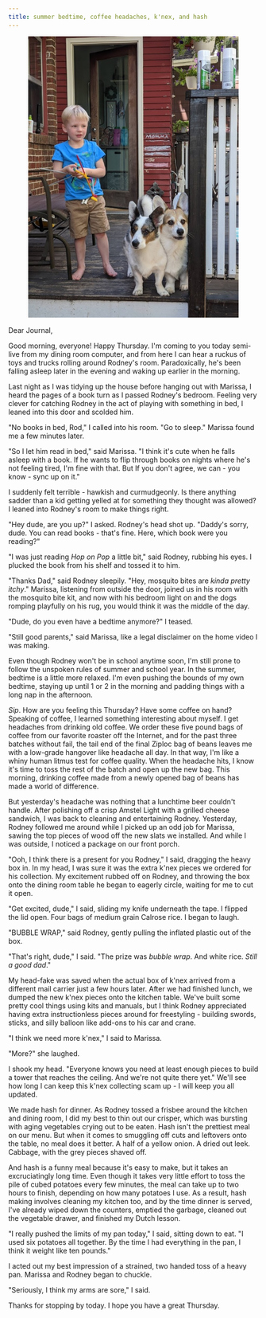 ```yaml
---
title: summer bedtime, coffee headaches, k'nex, and hash
---
```


<figure>
  <a href="/images/banners/2020-07-30.jpg">
    <img alt="banner" src="/images/banners/2020-07-30.jpg"/>
  </a>
</figure>

Dear Journal,

Good morning, everyone!  Happy Thursday.  I'm coming to you today
semi-live from my dining room computer, and from here I can hear a
ruckus of toys and trucks rolling around Rodney's room.
Paradoxically, he's been falling asleep later in the evening and
waking up earlier in the morning.

Last night as I was tidying up the house before hanging out with
Marissa, I heard the pages of a book turn as I passed Rodney's
bedroom.  Feeling very clever for catching Rodney in the act of
playing with something in bed, I leaned into this door and scolded
him.

"No books in bed, Rod," I called into his room.  "Go to sleep."
Marissa found me a few minutes later.

"So I let him read in bed," said Marissa.  "I think it's cute when he
falls asleep with a book.  If he wants to flip through books on nights
where he's not feeling tired, I'm fine with that.  But If you don't
agree, we can - you know - sync up on it."

I suddenly felt terrible - hawkish and curmudgeonly.  Is there
anything sadder than a kid getting yelled at for something they
thought was allowed?  I leaned into Rodney's room to make things
right.

"Hey dude, are you up?" I asked.  Rodney's head shot up.  "Daddy's
sorry, dude.  You can read books - that's fine.  Here, which book were
you reading?"

"I was just reading _Hop on Pop_ a little bit," said Rodney, rubbing
his eyes.  I plucked the book from his shelf and tossed it to him.

"Thanks Dad," said Rodney sleepily.  "Hey, mosquito bites are _kinda
pretty itchy_."  Marissa, listening from outside the door, joined us
in his room with the mosquito bite kit, and now with his bedroom light
on and the dogs romping playfully on his rug, you would think it was
the middle of the day.

"Dude, do you even have a bedtime anymore?" I teased.

"Still good parents," said Marissa, like a legal disclaimer on the
home video I was making.

Even though Rodney won't be in school anytime soon, I'm still prone to
follow the unspoken rules of summer and school year.  In the summer,
bedtime is a little more relaxed.  I'm even pushing the bounds of my
own bedtime, staying up until 1 or 2 in the morning and padding things
with a long nap in the afternoon.

_Sip_.  How are you feeling this Thursday?  Have some coffee on hand?
Speaking of coffee, I learned something interesting about myself.  I
get headaches from drinking old coffee.  We order these five pound
bags of coffee from our favorite roaster off the Internet, and for the
past three batches without fail, the tail end of the final Ziploc bag
of beans leaves me with a low-grade hangover like headache all day.
In that way, I'm like a whiny human litmus test for coffee quality.
When the headache hits, I know it's time to toss the rest of the batch
and open up the new bag.  This morning, drinking coffee made from a
newly opened bag of beans has made a world of difference.

But yesterday's headache was nothing that a lunchtime beer couldn't
handle.  After polishing off a crisp Amstel Light with a grilled
cheese sandwich, I was back to cleaning and entertaining Rodney.
Yesterday, Rodney followed me around while I picked up an odd job for
Marissa, sawing the top pieces of wood off the new slats we
installed.  And while I was outside, I noticed a package on our front
porch.

"Ooh, I think there is a present for you Rodney," I said, dragging the
heavy box in.  In my head, I was sure it was the extra k'nex pieces we
ordered for his collection.  My excitement rubbed off on Rodney, and
throwing the box onto the dining room table he began to eagerly
circle, waiting for me to cut it open.

"Get excited, dude," I said, sliding my knife underneath the tape.  I
flipped the lid open.  Four bags of medium grain Calrose rice.  I
began to laugh.

"BUBBLE WRAP," said Rodney, gently pulling the inflated plastic out of
the box.

"That's right, dude," I said.  "The prize was _bubble wrap_.  And
white rice.  _Still a good dad_."

My head-fake was saved when the actual box of k'nex arrived from a
different mail carrier just a few hours later.  After we had finished
lunch, we dumped the new k'nex pieces onto the kitchen table.  We've
built some pretty cool things using kits and manuals, but I think
Rodney appreciated having extra instructionless pieces around for
freestyling - building swords, sticks, and silly balloon like add-ons
to his car and crane.

"I think we need more k'nex," I said to Marissa.

"More?" she laughed.

I shook my head.  "Everyone knows you need at least enough pieces to
build a tower that reaches the ceiling.  And we're not quite there
yet."  We'll see how long I can keep this k'nex collecting scam up - I
will keep you all updated.

We made hash for dinner.  As Rodney tossed a frisbee around the
kitchen and dining room, I did my best to thin out our crisper, which
was bursting with aging vegetables crying out to be eaten.  Hash isn't
the prettiest meal on our menu.  But when it comes to smuggling off
cuts and leftovers onto the table, no meal does it better.  A half of
a yellow onion.  A dried out leek.  Cabbage, with the grey pieces
shaved off.

And hash is a funny meal because it's easy to make, but it takes an
excruciatingly long time.  Even though it takes very little effort to
toss the pile of cubed potatoes every few minutes, the meal can take
up to two hours to finish, depending on how many potatoes I use.  As a
result, hash making involves cleaning my kitchen too, and by the time
dinner is served, I've already wiped down the counters, emptied the
garbage, cleaned out the vegetable drawer, and finished my Dutch
lesson.

"I really pushed the limits of my pan today," I said, sitting down to
eat.  "I used six potatoes all together.  By the time I had everything
in the pan, I think it weight like ten pounds."

I acted out my best impression of a strained, two handed toss of a
heavy pan.  Marissa and Rodney began to chuckle.

"Seriously, I think my arms are sore," I said.

Thanks for stopping by today.  I hope you have a great Thursday.
